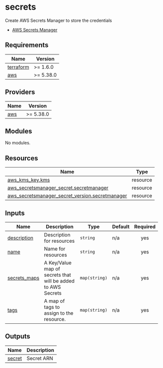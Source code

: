 # secrets

<!-- BEGINNING OF PRE-COMMIT-TERRAFORM DOCS HOOK -->
Create AWS Secrets Manager to store the credentials
- [AWS Secrets Manager](https://registry.terraform.io/providers/hashicorp/aws/latest/docs/resources/secretsmanager_secret)

## Requirements

| Name | Version |
|------|---------|
| <a name="requirement_terraform"></a> [terraform](#requirement\_terraform) | >= 1.6.0 |
| <a name="requirement_aws"></a> [aws](#requirement\_aws) | >= 5.38.0 |

## Providers

| Name | Version |
|------|---------|
| <a name="provider_aws"></a> [aws](#provider\_aws) | >= 5.38.0 |

## Modules

No modules.

## Resources

| Name | Type |
|------|------|
| [aws_kms_key.kms](https://registry.terraform.io/providers/hashicorp/aws/latest/docs/resources/kms_key) | resource |
| [aws_secretsmanager_secret.secretmanager](https://registry.terraform.io/providers/hashicorp/aws/latest/docs/resources/secretsmanager_secret) | resource |
| [aws_secretsmanager_secret_version.secretmanager](https://registry.terraform.io/providers/hashicorp/aws/latest/docs/resources/secretsmanager_secret_version) | resource |

## Inputs

| Name | Description | Type | Default | Required |
|------|-------------|------|---------|:--------:|
| <a name="input_description"></a> [description](#input\_description) | Description for resources | `string` | n/a | yes |
| <a name="input_name"></a> [name](#input\_name) | Name for resources | `string` | n/a | yes |
| <a name="input_secrets_maps"></a> [secrets\_maps](#input\_secrets\_maps) | A Key/Value map of secrets that will be added to AWS Secrets | `map(string)` | n/a | yes |
| <a name="input_tags"></a> [tags](#input\_tags) | A map of tags to assign to the resource. | `map(string)` | n/a | yes |

## Outputs

| Name | Description |
|------|-------------|
| <a name="output_secret"></a> [secret](#output\_secret) | Secret ARN |
<!-- END OF PRE-COMMIT-TERRAFORM DOCS HOOK -->
